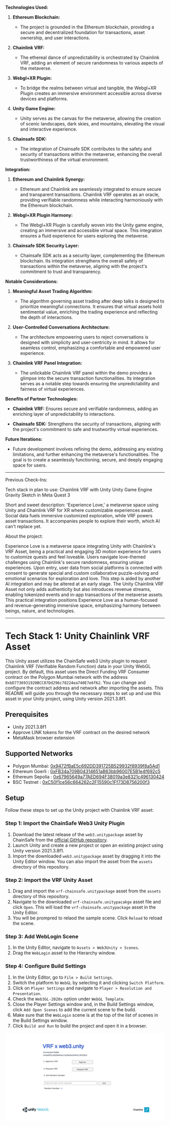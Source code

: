 **Technologies Used:**

1. **Ethereum Blockchain:**
   - The project is grounded in the Ethereum blockchain, providing a secure and decentralized foundation for transactions, asset ownership, and user interactions.

2. **Chainlink VRF:**
   - The ethereal dance of unpredictability is orchestrated by Chainlink VRF, adding an element of secure randomness to various aspects of the metaverse.

3. **Webgl+XR Plugin:**
   - To bridge the realms between virtual and tangible, the Webgl+XR Plugin creates an immersive environment accessible across diverse devices and platforms.

4. **Unity Game Engine:**
   - Unity serves as the canvas for the metaverse, allowing the creation of scenic landscapes, dark skies, and mountains, elevating the visual and interactive experience.

5. **Chainsafe SDK:**
   - The integration of Chainsafe SDK contributes to the safety and security of transactions within the metaverse, enhancing the overall trustworthiness of the virtual environment.

**Integration:**

1. **Ethereum and Chainlink Synergy:**
   - Ethereum and Chainlink are seamlessly integrated to ensure secure and transparent transactions. Chainlink VRF operates as an oracle, providing verifiable randomness while interacting harmoniously with the Ethereum blockchain.

2. **Webgl+XR Plugin Harmony:**
   - The Webgl+XR Plugin is carefully woven into the Unity game engine, creating an immersive and accessible virtual space. This integration ensures a fluid experience for users exploring the metaverse.

3. **Chainsafe SDK Security Layer:**
   - Chainsafe SDK acts as a security layer, complementing the Ethereum blockchain. Its integration strengthens the overall safety of transactions within the metaverse, aligning with the project's commitment to trust and transparency.

**Notable Considerations:**

1. **Meaningful Asset Trading Algorithm:**
   - The algorithm governing asset trading after deep talks is designed to prioritize meaningful connections. It ensures that virtual assets hold sentimental value, enriching the trading experience and reflecting the depth of interactions.

2. **User-Controlled Conversations Architecture:**
   - The architecture empowering users to reject conversations is designed with simplicity and user-centricity in mind. It allows for seamless control, emphasizing a comfortable and empowered user experience.

3. **Chainlink VRF Panel Integration:**
   - The unlickable Chainlink VRF panel within the demo provides a glimpse into the secure transaction functionalities. Its integration serves as a notable step towards ensuring the unpredictability and fairness of virtual experiences.

**Benefits of Partner Technologies:**

   - **Chainlink VRF:** Ensures secure and verifiable randomness, adding an enriching layer of unpredictability to interactions.
   
   - **Chainsafe SDK:** Strengthens the security of transactions, aligning with the project's commitment to safe and trustworthy virtual experiences.

**Future Iterations:**

   - Future development involves refining the demo, addressing any existing limitations, and further enhancing the metaverse's functionalities. The goal is to create a seamlessly functioning, secure, and deeply engaging space for users.



_________________________________________________________________________________________________________

Previous Check-Ins:

Tech stack in plan to use:
Chainlink VRF with Unity
Unity Game Engine
Gravity Sketch in Meta Quest 3

Short and sweet description:
'Experience Love,' a metaverse space using Unity and Chainlink VRF for XR where customizable experiences await. Social data fuels immersive customized exploration, while VRF powers asset transactions. It accompanies people to explore their worth, which AI can't replace yet.

About the project:

Experience Love is a metaverse space integrating Unity with Chainlink's VRF Asset, being a practical and engaging 3D motion experience for users to customize quests and feel loveable. Users navigate love-themed challenges using Chainlink's secure randomness, ensuring unique experiences. Upon entry, user data from social platforms is connected with consent to generate special and custom collaborative puzzle-solving and emotional scenarios for exploration and love. This step is aided by another AI integration and may be altered at an early stage. The Unity Chainlink VRF Asset not only adds authenticity but also introduces revenue streams, enabling tokenized events and in-app transactions of the metaverse assets. This practical integration positions Experience Love as a human-focused and revenue-generating immersive space, emphasizing harmony between beings, nature, and technologies.
_________________________________________________________________________________________________________


# Tech Stack 1: Unity Chainlink VRF Asset

This Unity asset utilizes the ChainSafe web3 Unity plugin to request Chainlink VRF (Verifiable Random Function) data in your Unity WebGL project. By default, this asset uses the Direct Funding VRF Consumer contract on the Polygon Mumbai network with the address `0xbD7736931920BCC87Dd296c78224ea740E7e6f62`. You can change and configure the contract address and network after importing the assets. This README will guide you through the necessary steps to set up and use this asset in your Unity project, using Unity version 2021.3.8f1.

## Prerequisites

- Unity 2021.3.8f1
- Approve LINK tokens for the VRF contract on the desired network
- MetaMask browser extension

## Supported Networks

- Polygon Mumbai: [0x9472fBaE5c692DD391725B529932f8939f8a5Ad1](https://mumbai.polygonscan.com/address/0x9472fBaE5c692DD391725B529932f8939f8a5Ad1)
- Ethereum Goerli : [0xFB34a709B04314651aB63bb96007E5B1e4f692c5](https://goerli.etherscan.io/address/0xFB34a709B04314651aB63bb96007E5B1e4f692c5)
- Ethereum Sepolia : [0x67965649a77AED694F38019a3e8321c496130424](https://sepolia.etherscan.io/address/0x67965649a77AED694F38019a3e8321c496130424)
- BSC Testnet : [0xC50f1ce56c664262c2F15590c1Ff73D8756200f3](https://testnet.bscscan.com/address/0xC50f1ce56c664262c2F15590c1Ff73D8756200f3)

## Setup

Follow these steps to set up the Unity project with Chainlink VRF asset:

### Step 1: Import the ChainSafe Web3 Unity Plugin

1. Download the latest release of the `web3.unitypackage` asset by ChainSafe from the [official GitHub repository](https://github.com/ChainSafe/web3.unity/releases).
2. Launch Unity and create a new project or open an existing project using Unity version 2021.3.8f1.
3. Import the downloaded `web3.unitypackage` asset by dragging it into the Unity Editor window. You can also import the asset from the `assets` directory of this repository.

### Step 2: Import the VRF Unity Asset

1. Drag and import the `vrf-chainsafe.unitypackage` asset from the `assets` directory of this repository.
2. Navigate to the downloaded `vrf-chainsafe.unitypacakge` asset file and click `Open`. This will load the `vrf-chainsafe.unitypackage` asset in the Unity Editor.
3. You will be prompred to relaod the sample scene. Click `Reload` to reload the scene.

### Step 3: Add WebLogin Scene

1. In the Unity Editor, navigate to `Assets > Web3Unity > Scenes`.
2. Drag the `WebLogin` asset to the Hierarchy window.

### Step 4: Configure Build Settings

1. In the Unity Editor, go to `File > Build Settings`.
2. Switch the platform to `WebGL` by selecting it and clicking `Switch Platform`.
3. Click on `Player Settings` and navigate to `Player > Resolution and Presentation`.
4. Check the `Web3GL-2020x` option under `WebGL Template`.
5. Close the Player Settings window and, in the Build Settings window, click `Add Open Scenes` to add the current scene to the build.
6. Make sure that the `WebLogin` scene is at the top of the list of scenes in the Build Settings window.
7. Click `Build and Run` to build the project and open it in a browser.

![VRF Unity](./vrf-unity.png)
